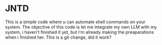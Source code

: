 # JNTD
This is a simple code where u can automate shell commands on your system.
The objective of this code is let me integrate my own LLM with my system, i haven't finished it yet, but i'm already making the preaparations when i finished her. This is a git change, did it work?
